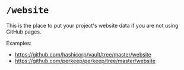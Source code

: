 # `/website`

This is the place to put your project's website data if you are not using GitHub pages.

Examples:

* https://github.com/hashicorp/vault/tree/master/website
* https://github.com/perkeep/perkeep/tree/master/website